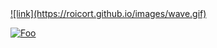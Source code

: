 <!--
**roicort/roicort** is a ✨ _special_ ✨ repository because its `README.md` (this file) appears on your GitHub profile.

Here are some ideas to get you started:

- 🔭 I’m currently working on ...
- 🌱 I’m currently learning ...
- 👯 I’m looking to collaborate on ...
- 🤔 I’m looking for help with ...
- 💬 Ask me about ...
- 📫 How to reach me: ...
- 😄 Pronouns: ...
- ⚡ Fun fact: ...
-->

<a href="https://roicort.github.io">
![link](https://roicort.github.io/images/wave.gif)
</a>

[![Foo](http://www.google.com.au/images/nav_logo7.png)](http://google.com.au/)
